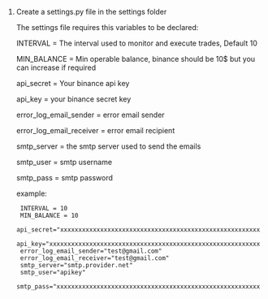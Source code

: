 1) Create a settings.py file in the settings folder

	The settings file requires this variables to be declared:

	INTERVAL = The interval used to monitor and execute trades, Default 10

	MIN_BALANCE = Min operable balance, binance should be 10$ but you can increase if required

	api_secret = Your binance api key

	api_key = your binance secret key

	error_log_email_sender = error email sender

	error_log_email_receiver = error email recipient

	smtp_server = the smtp server used to send the emails

	smtp_user = smtp username

	smtp_pass = smtp password



	example:

		INTERVAL = 10
		MIN_BALANCE = 10
		api_secret="xxxxxxxxxxxxxxxxxxxxxxxxxxxxxxxxxxxxxxxxxxxxxxxxxxxxxxxxxxxxxx"
		api_key="xxxxxxxxxxxxxxxxxxxxxxxxxxxxxxxxxxxxxxxxxxxxxxxxxxxxxxxxxxxxxx"
		error_log_email_sender="test@gmail.com"
		error_log_email_receiver="test@gmail.com"
		smtp_server="smtp.provider.net"
		smtp_user="apikey"
		smtp_pass="xxxxxxxxxxxxxxxxxxxxxxxxxxxxxxxxxxxxxxxxxxxxxxxxxxxxxxxxxxxxx"